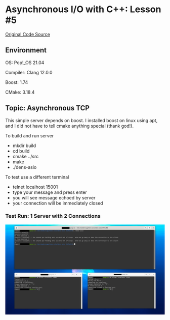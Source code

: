 # Asynchronous I/O with C++: Lesson #5

[Original Code Source ](https://dens.website/tutorials/cpp-asio/async-tcp-server)

## Environment

OS: Pop!_OS 21.04

Compiler: Clang 12.0.0

Boost: 1.74

CMake: 3.18.4

## Topic: Asynchronous TCP

This simple server depends on boost.  I installed boost on linux using apt, and I did not have to tell cmake anything special (thank god!).

To build and run server
* mkdir build
* cd build
* cmake ../src
* make
* ./dens-asio

To test use a different terminal
* telnet localhost 15001
* type your message and press enter
* you will see message echoed by server
* your connection will be immediately closed

### Test Run: 1 Server with 2 Connections

![1 Server with 2 Connections](output/dens-asio_01.png)
